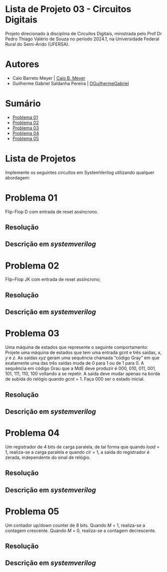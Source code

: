 # Lista de Projeto 03 - Circuitos Digitais
Projeto direcionado à disciplina de Circuitos Digitais, ministrada pelo Prof Dr Pedro Thiago Valério de Souza no período 2024.1, na Universidade Federal Rural do Semi-Árido (UFERSA).

# Autores 
- Caio Barreto Meyer | [Caio B. Meyer](https://github.com/TaiCaio) 
- Guilherme Gabriel Saldanha Pereira | [OGuilhermeGabriel](https://github.com/OGuilhermeGabriel)

# Sumário 
- [Problema 01](#problema-01)
- [Problema 02](#problema-02)
- [Problema 03](#problema-03)
- [Problema 04](#problema-04)
- [Problema 05](#problema-05)

# Lista de Projetos

Implemente os seguintes circuitos em SystemVerilog utilizando qualquer abordagem:

# Problema 01
Flip-Flop D com entrada de reset assíncrono.

## Resolução 

## Descrição em *systemverilog*

# Problema 02
Flip-Flop JK com entrada de reset assíncrono;

## Resolução 

## Descrição em *systemverilog*

# Problema 03
Uma máquina de estados que represente o seguinte comportamento: Projete uma máquina de estados que tem uma entrada gcnt e três saídas, *x*, *y* e *z*. As saídas *xyz* geram uma sequência chamada “código Gray” em que exatamente uma das três saídas muda de 0 para 1 ou de 1 para 0. A sequência em código Grau que a MdE deve produzir é 000, 010, 011, 001, 101, 111, 110, 100 voltando a se repetir. A saída deve mudar apenas na borda de subida do relógio quando *gcnt* = 1. Faça 000 ser o estado inicial.

## Resolução 

## Descrição em *systemverilog*

# Problema 04
Um registrador de 4 bits de carga paralela, de tal forma que quando *load* = 1, realiza-se a carga paralela e quando *clr* = 1, a saída do registrador é zerada, independente do sinal de relógio.

## Resolução 

## Descrição em *systemverilog*

# Problema 05
Um contador up/down counter de 8 bits. Quando *M* = 1, realiza-se a contagem crescente. Quando *M* = 0, realiza-se a contagem decrescente.

## Resolução 

## Descrição em *systemverilog*